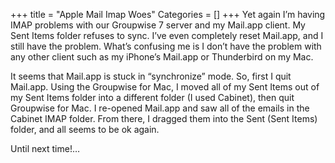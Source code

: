 +++
title = "Apple Mail Imap Woes"
Categories = []
+++
Yet again I&#8217;m having IMAP problems with our Groupwise 7 server and my Mail.app client. My Sent Items folder refuses to sync. I&#8217;ve even completely reset Mail.app, and I still have the problem. What&#8217;s confusing me is I don&#8217;t have the problem with any other client such as my iPhone&#8217;s Mail.app or Thunderbird on my Mac.

It seems that Mail.app is stuck in &#8220;synchronize&#8221; mode. So, first I quit Mail.app. Using the Groupwise for Mac, I moved all of my Sent Items out of my Sent Items folder into a different folder (I used Cabinet), then quit Groupwise for Mac. I re-opened Mail.app and saw all of the emails in the Cabinet IMAP folder. From there, I dragged them into the Sent (Sent Items) folder, and all seems to be ok again.

Until next time!&#8230;
